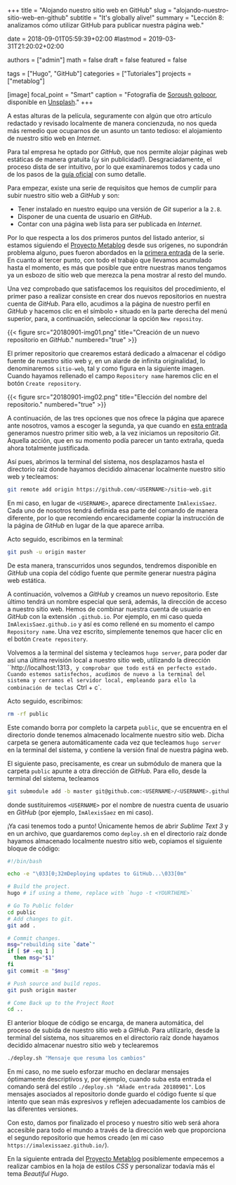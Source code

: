 +++
title = "Alojando nuestro sitio web en GitHub"
slug  = "alojando-nuestro-sitio-web-en-github"
subtitle = "It's globally alive!"
summary  = "Lección 8: analizamos cómo utilizar GitHub para publicar nuestra página web."

date     = 2018-09-01T05:59:39+02:00
#lastmod = 2019-03-31T21:20:02+02:00

authors  = ["admin"]
math     = false
draft    = false
featured = false

tags       = ["Hugo", "GitHub"]
categories = ["Tutoriales"]
projects   = ["metablog"]

[image]
  focal_point = "Smart"
  caption     = "Fotografía de [Soroush golpoor](https://unsplash.com/@soroushgolpoor), disponible en [Unsplash](https://unsplash.com/photos/mbUXFI5ZpLc)."
+++

A estas alturas de la película, seguramente con algún que otro artículo redactado y revisado localmente de manera concienzuda, no nos queda más remedio que ocuparnos de un asunto un tanto tedioso: el alojamiento de nuestro sitio web en *Internet*.

Para tal empresa he optado por *GitHub*, que nos permite alojar páginas web estáticas de manera gratuita (¡y sin publicidad!). Desgraciadamente, el proceso dista de ser intuitivo, por lo que examinaremos todos y cada uno de los pasos de la [guía oficial](https://gohugo.io/hosting-and-deployment/hosting-on-github/) con sumo detalle.

Para empezar, existe una serie de requisitos que hemos de cumplir para subir nuestro sitio web a *GitHub* y son:

- Tener instalado en nuestro equipo una versión de *Git* superior a la `2.8`.
- Disponer de una cuenta de usuario en *GitHub*.
- Contar con una página web lista para ser publicada en *Internet*.

Por lo que respecta a los dos primeros puntos del listado anterior, si estamos siguiendo el [Proyecto Metablog](/proyecto/metablog/) desde sus orígenes, no supondrán problema alguno, pues fueron abordados en la [primera entrada](/2018/07/05/preparando-el-equipo-para-hugo/) de la serie. En cuanto al tercer punto, con todo el trabajo que llevamos acumulado hasta el momento, es más que posible que entre nuestras manos tengamos ya un esbozo de sitio web que merezca la pena mostrar al resto del mundo.

Una vez comprobado que satisfacemos los requisitos del procedimiento, el primer paso a realizar consiste en crear dos nuevos repositorios en nuestra cuenta de *GitHub*. Para ello, acudimos a la página de nuestro perfil en *GitHub* y hacemos clic en el símbolo `+` situado en la parte derecha del menú superior, para, a continuación, seleccionar la opción `New repositoy`.

{{< figure src="20180901-img01.png" title="Creación de un nuevo repositorio en *GitHub*." numbered="true" >}}

El primer repositorio que crearemos estará dedicado a almacenar el código fuente de nuestro sitio web y, en un alarde de infinita originalidad, lo denominaremos `sitio-web`, tal y como figura en la siguiente imagen. Cuando hayamos rellenado el campo `Repository name` haremos clic en el botón `Create repository`.

{{< figure src="20180901-img02.png" title="Elección del nombre del repositorio." numbered="true" >}}

A continuación, de las tres opciones que nos ofrece la página que aparece ante nosotros, vamos a escoger la segunda, ya que cuando en [esta entrada](/2018/07/11/creando-un-sitio-web-con-hugo/) generamos nuestro primer sitio web, a la vez iniciamos un repositorio *Git*. Aquella acción, que en su momento podía parecer un tanto extraña, queda ahora totalmente justificada.

Así pues, abrimos la terminal del sistema, nos desplazamos hasta el directorio raíz donde hayamos decidido almacenar localmente nuestro sitio web y tecleamos:

```bash
git remote add origin https://github.com/<USERNAME>/sitio-web.git
```

En mi caso, en lugar de `<USERNAME>`, aparece directamente `ImAlexisSaez`. Cada uno de nosotros tendrá definida esa parte del comando de manera diferente, por lo que recomiendo encarecidamente copiar la instrucción de la página de *GitHub* en lugar de la que aparece arriba.

Acto seguido, escribimos en la terminal:

```bash
git push -u origin master
```

De esta manera, transcurridos unos segundos, tendremos disponible en *GitHub* una copia del código fuente que permite generar nuestra página web estática.

A continuación, volvemos a *GitHub* y creamos un nuevo repositorio. Este último tendrá un nombre especial que será, además, la dirección de acceso a nuestro sitio web. Hemos de combinar nuestra cuenta de usuario en *GitHub* con la extensión `.github.io`. Por ejemplo, en mi caso queda `ImAlexisSaez.github.io` y así es como rellené en su momento el campo `Repository name`. Una vez escrito, simplemente tenemos que hacer clic en el botón `Create repository`.

Volvemos a la terminal del sistema y tecleamos `hugo server`, para poder dar así una última revisión local a nuestro sitio web, utilizando la dirección ``http://localhost:1313`, y comprobar que todo está en perfecto estado. Cuando estemos satisfechos, acudimos de nuevo a la terminal del sistema y cerramos el servidor local, empleando para ello la combinación de teclas `Ctrl + c`.

Acto seguido, escribimos:

```bash
rm -rf public
```

Este comando borra por completo la carpeta `public`, que se encuentra en el directorio donde tenemos almacenado localmente nuestro sitio web. Dicha carpeta se genera automáticamente cada vez que tecleamos `hugo server` en la terminal del sistema, y contiene la versión final de nuestra página web.

El siguiente paso, precisamente, es crear un submódulo de manera que la carpeta `public` apunte a otra dirección de *GitHub*. Para ello, desde la terminal del sistema, tecleamos

```bash
git submodule add -b master git@github.com:<USERNAME>/<USERNAME>.github.io.git public
```

donde sustituiremos `<USERNAME>` por el nombre de nuestra cuenta de usuario en *GitHub* (por ejemplo, `ImAlexisSaez` en mi caso).

¡Ya casi tenemos todo a punto! Únicamente hemos de abrir *Sublime Text 3* y en un archivo, que guardaremos como `deploy.sh` en el directorio raíz donde hayamos almacenado localmente nuestro sitio web, copiamos el siguiente bloque de código:

```bash
#!/bin/bash

echo -e "\033[0;32mDeploying updates to GitHub...\033[0m"

# Build the project.
hugo # if using a theme, replace with `hugo -t <YOURTHEME>`

# Go To Public folder
cd public
# Add changes to git.
git add .

# Commit changes.
msg="rebuilding site `date`"
if [ $# -eq 1 ]
  then msg="$1"
fi
git commit -m "$msg"

# Push source and build repos.
git push origin master

# Come Back up to the Project Root
cd ..
```

El anterior bloque de código se encarga, de manera automática, del proceso de subida de nuestro sitio web a *GitHub*. Para utilizarlo, desde la terminal del sistema, nos situaremos en el directorio raíz donde hayamos decidido almacenar nuestro sitio web y teclearemos

```bash
./deploy.sh "Mensaje que resuma los cambios"
```

En mi caso, no me suelo esforzar mucho en declarar mensajes óptimamente descriptivos y, por ejemplo, cuando suba esta entrada el comando será del estilo `./deploy.sh "Añade entrada 20180901"`. Los mensajes asociados al repositorio donde guardo el código fuente sí que intento que sean más expresivos y reflejen adecuadamente los cambios de las diferentes versiones.

Con esto, damos por finalizado el proceso y nuestro sitio web será ahora accesible para todo el mundo a través de la dirección web que proporciona el segundo repositorio que hemos creado (en mi caso `https://imalexissaez.github.io/`).

En la siguiente entrada del [Proyecto Metablog](/proyecto/metablog/) posiblemente empecemos a realizar cambios en la hoja de estilos *CSS* y personalizar todavía más el tema *Beautiful Hugo*.